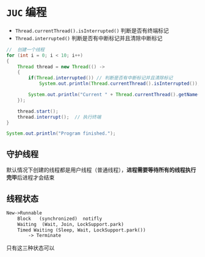 # `JUC` 编程

- `Thread.currentThread().isInterrupted()` 判断是否有终端标记
- `Thread.interrupted()`  判断是否有中断标记并且清除中断标记

```java
//  创建一个线程
for (int i = 0; i < 10; i++)
{
    Thread thread = new Thread(() ->
    {
        if(Thread.interrupted()) // 判断是否有中断标记并且清除标记
            System.out.println(Thread.currentThread().isInterrupted()); // 查看终端标记状态

        System.out.println("Current " + Thread.currentThread().getName());
    });

    thread.start();
    thread.interrupt();  // 执行终端
}

System.out.println("Program finished.");
```

## 守护线程

默认情况下创建的线程都是用户线程（普通线程），**进程需要等待所有的线程执行完毕**后进程才会结束

## 线程状态

```md
New->Runnable
	Block	(synchronized)  notifly
	Waiting	 (Wait, Join, LockSupport.park)
	Timed Waiting (Sleep, Wait, LockSupport.park())
		-> Terminate
```

只有这三种状态可以
